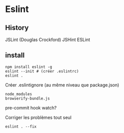 # Eslint

## History

JSLint (Douglas Crockford)
JSHint
ESLint


## install

````
npm install eslint -g
eslint --init # (créer .eslintrc)
eslint .
````

Créer .eslintignore (au même niveau que package.json)
```
node_modules
browserify-bundle.js
```


pre-commit hook
watch?

Corriger les problèmes tout seul
````
eslint . --fix
````